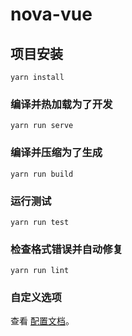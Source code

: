 # nova-vue

## 项目安装
```
yarn install
```

### 编译并热加载为了开发
```
yarn run serve
```

### 编译并压缩为了生成
```
yarn run build
```

### 运行测试
```
yarn run test
```

### 检查格式错误并自动修复
```
yarn run lint
```

### 自定义选项
查看 [配置文档](https://cli.vuejs.org/zh/config/)。
